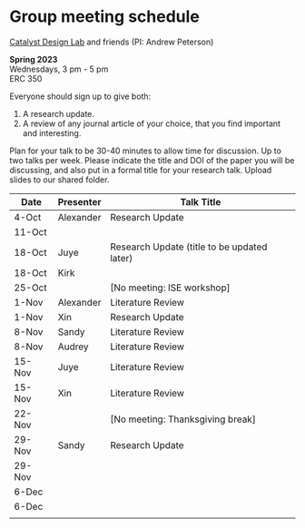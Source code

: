 # Group meeting schedule #
[Catalyst Design Lab](http://brown.edu/go/catalyst) and friends (PI: Andrew Peterson)

**Spring 2023**  
Wednesdays, 3 pm - 5 pm  
ERC 350

Everyone should sign up to give both:

1. A research update.
2. A review of any journal article of your choice, that you find important and interesting.

Plan for your talk to be 30-40 minutes to allow time for discussion. Up to two talks per week. Please indicate the title and DOI of the paper you will be discussing, and also put in a formal title for your research talk. Upload slides to our shared folder.


| Date   |   Presenter   |   Talk Title                                              |
| ------ | ------------- | --------------------------------------------------------- |
| 4-Oct  | Alexander     | Research Update                                           |
| 11-Oct |               |                                                           |
| 18-Oct | Juye          | Research Update (title to be updated later)               |
| 18-Oct | Kirk          |                                                           |
| 25-Oct |               | [No meeting: ISE workshop]                                |
| 1-Nov  | Alexander     | Literature Review                                         |
| 1-Nov  | Xin           | Research Update                                           |
| 8-Nov  | Sandy         | Literature Review                                         |
| 8-Nov  | Audrey        | Literature Review                                         |
| 15-Nov | Juye          | Literature Review                                         |
| 15-Nov | Xin           | Literature Review                                         |
| 22-Nov |               | [No meeting: Thanksgiving break]                          |
| 29-Nov | Sandy         | Research Update                                           |
| 29-Nov |               |                                                           |
| 6-Dec  |               |                                                           |
| 6-Dec  |               |                                                           |
                                                     |